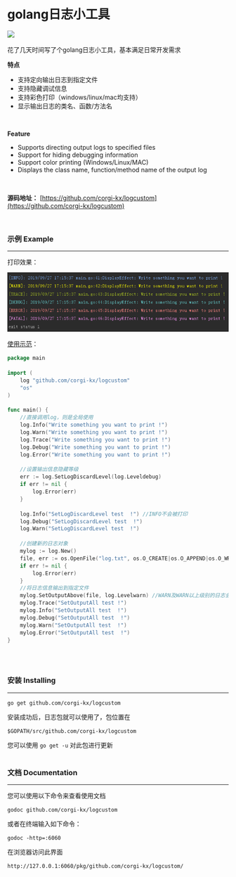 # golang日志小工具

[![](https://travis-ci.org/corgi-kx/logcustom.svg?branch=master)](https://travis-ci.org/corgi-kx)
<br>

花了几天时间写了个golang日志小工具，基本满足日常开发需求

**特点** 
 - 支持定向输出日志到指定文件  
 - 支持隐藏调试信息         
 - 支持彩色打印（windows/linux/mac均支持） 
 - 显示输出日志的类名、函数/方法名 
 
 <br>
 
 **Feature** 
  - Supports directing output logs to specified files
  - Support for hiding debugging information
  - Support color printing (Windows/Linux/MAC)
  - Displays the class name, function/method name of the output log
  
 <br>
 
**源码地址：**
[https://github.com/corgi-kx/logcustom](https://github.com/corgi-kx/logcustom)

<br>


### 示例 Example
<hr>

打印效果：

[![Example Output](example/images/display.png)](example/example.go)

[使用示范](example/example.go)：
```go
package main

import (
	log "github.com/corgi-kx/logcustom"
	"os"
)

func main() {
	//直接调用log，则是全局使用
	log.Info("Write something you want to print !")
	log.Warn("Write something you want to print !")
	log.Trace("Write something you want to print !")
	log.Debug("Write something you want to print !")
	log.Error("Write something you want to print !")

	//设置输出信息隐藏等级
	err := log.SetLogDiscardLevel(log.Leveldebug)
	if err != nil {
		log.Error(err)
	}

	log.Info("SetLogDiscardLevel test  !") //INFO不会被打印
	log.Debug("SetLogDiscardLevel test  !")
	log.Warn("SetLogDiscardLevel test  !")

	//创建新的日志对象
	mylog := log.New()
	file, err := os.OpenFile("log.txt", os.O_CREATE|os.O_APPEND|os.O_WRONLY, 0666)
	if err != nil {
		log.Error(err)
	}
	//将日志信息输出到指定文件
	mylog.SetOutputAbove(file, log.Levelwarn) //WARN及WARN以上级别的日志会输出到指定文件
	mylog.Trace("SetOutputAll test !")
	mylog.Info("SetOutputAll test  !")
	mylog.Debug("SetOutputAll test  !")
	mylog.Warn("SetOutputAll test  !")
	mylog.Error("SetOutputAll test  !")
}

```
<br><br>

### 安装 Installing
<hr>

```shell
go get github.com/corgi-kx/logcustom
```
安装成功后，日志包就可以使用了，包位置在
```shell
$GOPATH/src/github.com/corgi-kx/logcustom
```

您可以使用 `go get -u` 对此包进行更新
<br><br>

### 文档 Documentation
<hr>

您可以使用以下命令来查看使用文档
```shell
godoc github.com/corgi-kx/logcustom
```
或者在终端输入如下命令：
```shell
godoc -http=:6060
```
在浏览器访问此界面
```shell
http://127.0.0.1:6060/pkg/github.com/corgi-kx/logcustom/
```
